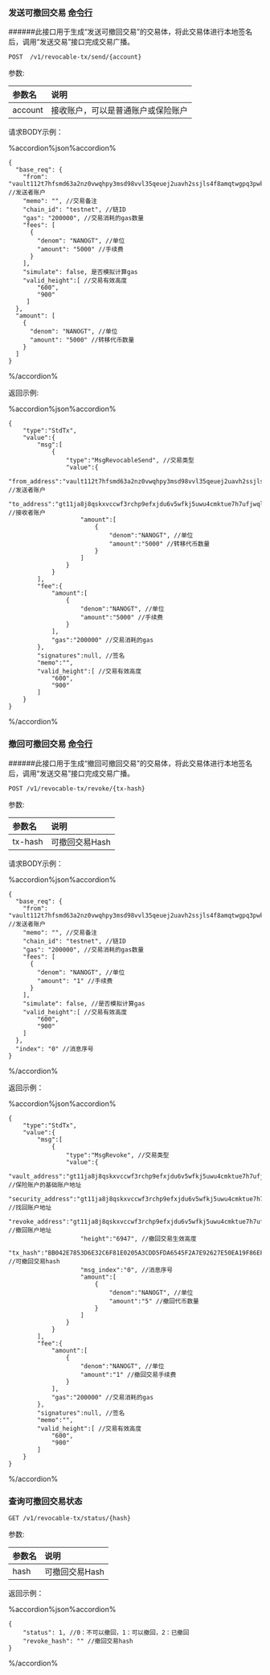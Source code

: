 
### 发送可撤回交易 [命令行](../cli/revocable-tx.md#发送可撤回交易-api)

######此接口用于生成“发送可撤回交易”的交易体，将此交易体进行本地签名后，调用“发送交易”接口完成交易广播。

```
POST  /v1/revocable-tx/send/{account}
```
参数:

| 参数名 | 说明 |
| :----| :---- |
| account | 接收账户，可以是普通账户或保险账户 |

请求BODY示例：

%accordion%json%accordion%

```
{
  "base_req": {
	"from": "vault112t7hfsmd63a2nz0vwqhpy3msd98vvl35qeuej2uavh2ssjls4f8amqtwgpq3pwksgdqfe6", //发送者账户
	"memo": "", //交易备注
	"chain_id": "testnet", //链ID
	"gas": "200000", //交易消耗的gas数量
	"fees": [
	  {
		"denom": "NANOGT", //单位
		"amount": "5000" //手续费
	  }
	],
	"simulate": false, 是否模拟计算gas
    "valid_height":[ //交易有效高度
        "600",
        "900"
   	 ]
  },
  "amount": [
	{
	  "denom": "NANOGT", //单位
	  "amount": "5000" //转移代币数量
	}
  ]
}
```
%/accordion%

返回示例:

%accordion%json%accordion%

```
{
    "type":"StdTx",
    "value":{
        "msg":[
            {
                "type":"MsgRevocableSend", //交易类型
                "value":{
                    "from_address":"vault112t7hfsmd63a2nz0vwqhpy3msd98vvl35qeuej2uavh2ssjls4f8amqtwgpq3pwksgdqfe6", //发送者账户
                    "to_address":"gt11ja8j8qskxvccwf3rchp9efxjdu6v5wfkj5uwu4cmktue7h7ufjwqlgqs9ja64xj9kgd5zj", //接收者账户
                    "amount":[
                        {
                            "denom":"NANOGT", //单位
                            "amount":"5000" //转移代币数量
                        }
                    ]
                }
            }
        ],
        "fee":{
            "amount":[
                {
                    "denom":"NANOGT", //单位
                    "amount":"5000" //手续费
                }
            ],
            "gas":"200000" //交易消耗的gas
        },
        "signatures":null, //签名
        "memo":"", 
        "valid_height":[ //交易有效高度
            "600",
            "900"
    	]
    }
}
```

%/accordion%

### 撤回可撤回交易 [命令行](../cli/revocable-tx.md#撤回可撤回交易-api)

######此接口用于生成“撤回可撤回交易”的交易体，将此交易体进行本地签名后，调用“发送交易”接口完成交易广播。

```
POST /v1/revocable-tx/revoke/{tx-hash}
```
参数:

| 参数名 | 说明 |
| :----| :---- |
| tx-hash | 可撤回交易Hash |

请求BODY示例：

%accordion%json%accordion%

```
{
  "base_req": {
    "from": "vault112t7hfsmd63a2nz0vwqhpy3msd98vvl35qeuej2uavh2ssjls4f8amqtwgpq3pwksgdqfe6", //发送者账户
    "memo": "", //交易备注
    "chain_id": "testnet", //链ID
    "gas": "200000", //交易消耗的gas数量
    "fees": [
      {
        "denom": "NANOGT", //单位
        "amount": "1" //手续费
      }
    ],
    "simulate": false, //是否模拟计算gas
    "valid_height":[ //交易有效高度
        "600",
        "900"
   	]
  },
  "index": "0" //消息序号
}
```
%/accordion%

返回示例：

%accordion%json%accordion%

```
{
    "type":"StdTx",
    "value":{
        "msg":[
            {
                "type":"MsgRevoke", //交易类型
                "value":{
                    "vault_address":"gt11ja8j8qskxvccwf3rchp9efxjdu6v5wfkj5uwu4cmktue7h7ufjwqlgqs9ja64xj9kgd5zj", //保险账户的基础账户地址
                    "security_address":"gt11ja8j8qskxvccwf3rchp9efxjdu6v5wfkj5uwu4cmktue7h7ufjwqlgqs9ja64xj9kgd5zj", //找回账户地址
                    "revoke_address":"gt11ja8j8qskxvccwf3rchp9efxjdu6v5wfkj5uwu4cmktue7h7ufjwqlgqs9ja64xj9kgd5zj", //撤回账户地址
                    "height":"6947", //撤回交易生效高度
                    "tx_hash":"BB042E7853D6E32C6F81E0205A3CDD5FDA6545F2A7E92627E50EA19F86EFD6B8", //可撤回交易hash
                    "msg_index":"0", //消息序号
                    "amount":[
                        {
                            "denom":"NANOGT", //单位
                            "amount":"5" //撤回代币数量
                        }
                    ]
                }
            }
        ],
        "fee":{
            "amount":[
                {
                    "denom":"NANOGT", //单位
                    "amount":"1" //撤回交易手续费
                }
            ],
            "gas":"200000" //交易消耗的gas
        },
        "signatures":null, //签名
        "memo":"", 
        "valid_height":[ //交易有效高度
            "600",
            "900"
    	]
    }
}
```
%/accordion%

### 查询可撤回交易状态

```
GET /v1/revocable-tx/status/{hash}
```
参数:

| 参数名 | 说明 |
| :----| :---- |
| hash | 可撤回交易Hash |

返回示例：

%accordion%json%accordion%

```
{
    "status": 1, //0：不可以撤回，1：可以撤回，2：已撤回
    "revoke_hash": "" //撤回交易hash
}
```

%/accordion%




